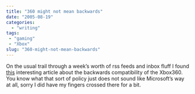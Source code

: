 ```yaml
---
title: "360 might not mean backwards"
date: "2005-08-19"
categories:
  - "writing"
tags:
 - "gaming"
 - "Xbox"
slug: "360-might-not-mean-backwards"
---
```


On the usual trail through a week’s worth of rss feeds and inbox fluff I found [this](https://www.games-digest.com/2005/08/xbox_360_withou.html) interesting article about the backwards compatibility of the Xbox360.
You know what that sort of policy just does not sound like Microsoft’s way at all, sorry I did have my fingers crossed there for a bit.
